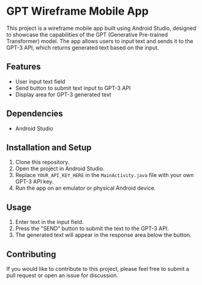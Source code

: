 # GPT Wireframe Mobile App

This project is a wireframe mobile app built using Android Studio, designed to showcase the capabilities of the GPT (Generative Pre-trained Transformer) model. The app allows users to input text and sends it to the GPT-3 API, which returns generated text based on the input.

## Features

- User input text field
- Send button to submit text input to GPT-3 API
- Display area for GPT-3 generated text

## Dependencies

- Android Studio

## Installation and Setup

1. Clone this repository.
2. Open the project in Android Studio.
3. Replace `YOUR_API_KEY_HERE` in the `MainActivity.java` file with your own GPT-3 API key.
4. Run the app on an emulator or physical Android device.

## Usage

1. Enter text in the input field.
2. Press the "SEND" button to submit the text to the GPT-3 API.
3. The generated text will appear in the response area below the button.

## Contributing

If you would like to contribute to this project, please feel free to submit a pull request or open an issue for discussion.



